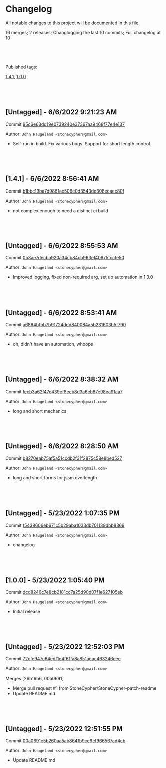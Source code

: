 # Changelog

All notable changes to this project will be documented in this file.

16 merges; 2 releases; Changlogging the last 10 commits; Full changelog at [10](10)



&nbsp;

&nbsp;

Published tags:

<a href="#1__4__1">1.4.1</a>, <a href="#1__0__0">1.0.0</a>





&nbsp;

&nbsp;

## [Untagged] - 6/6/2022 9:21:23 AM

Commit [95c6e63dd19e0739240e37367aa9468f77e4e137](https://github.com/StoneCypher/jssm/commit/95c6e63dd19e0739240e37367aa9468f77e4e137)

Author: `John Haugeland <stonecypher@gmail.com>`

  * Self-run in build.  Fix various bugs.  Support for short length control.




&nbsp;

&nbsp;

<a name="1__4__1" />

## [1.4.1] - 6/6/2022 8:56:41 AM

Commit [b1bbc19ba7d9861ae506e0d3543de308ecaec80f](https://github.com/StoneCypher/jssm/commit/b1bbc19ba7d9861ae506e0d3543de308ecaec80f)

Author: `John Haugeland <stonecypher@gmail.com>`

  * not complex enough to need a distinct ci build




&nbsp;

&nbsp;

## [Untagged] - 6/6/2022 8:55:53 AM

Commit [0b8ae7decba920a34cb84cb963ef40975fccfe50](https://github.com/StoneCypher/jssm/commit/0b8ae7decba920a34cb84cb963ef40975fccfe50)

Author: `John Haugeland <stonecypher@gmail.com>`

  * Improved logging, fixed non-required arg, set up automation in 1.3.0




&nbsp;

&nbsp;

## [Untagged] - 6/6/2022 8:53:41 AM

Commit [a6864bfbb7b91724ddd840084a5b231603b5f790](https://github.com/StoneCypher/jssm/commit/a6864bfbb7b91724ddd840084a5b231603b5f790)

Author: `John Haugeland <stonecypher@gmail.com>`

  * oh, didn't have an automation, whoops




&nbsp;

&nbsp;

## [Untagged] - 6/6/2022 8:38:32 AM

Commit [fecb3a62f47c439ef8ecb8d3a6eb87e98ea91aa7](https://github.com/StoneCypher/jssm/commit/fecb3a62f47c439ef8ecb8d3a6eb87e98ea91aa7)

Author: `John Haugeland <stonecypher@gmail.com>`

  * long and short mechanics




&nbsp;

&nbsp;

## [Untagged] - 6/6/2022 8:28:50 AM

Commit [b8270eab75af5a51ccdb2f31f2875c58e8bed527](https://github.com/StoneCypher/jssm/commit/b8270eab75af5a51ccdb2f31f2875c58e8bed527)

Author: `John Haugeland <stonecypher@gmail.com>`

  * long and short forms for jssm overlength




&nbsp;

&nbsp;

## [Untagged] - 5/23/2022 1:07:35 PM

Commit [f5438606eb671c5b29aba1033db701139dbb8369](https://github.com/StoneCypher/jssm/commit/f5438606eb671c5b29aba1033db701139dbb8369)

Author: `John Haugeland <stonecypher@gmail.com>`

  * changelog




&nbsp;

&nbsp;

<a name="1__0__0" />

## [1.0.0] - 5/23/2022 1:05:40 PM

Commit [dcd8246c7e8cb2181cc7a25d90d07f1e627105eb](https://github.com/StoneCypher/jssm/commit/dcd8246c7e8cb2181cc7a25d90d07f1e627105eb)

Author: `John Haugeland <stonecypher@gmail.com>`

  * Initial release




&nbsp;

&nbsp;

## [Untagged] - 5/23/2022 12:52:03 PM

Commit [72cfe947c64edf1e4f61fa8a851aeac463246eee](https://github.com/StoneCypher/jssm/commit/72cfe947c64edf1e4f61fa8a851aeac463246eee)

Author: `John Haugeland <stonecypher@gmail.com>`

Merges [26b16b6, 00a0691]

  * Merge pull request #1 from StoneCypher/StoneCypher-patch-readme
  * Update README.md




&nbsp;

&nbsp;

## [Untagged] - 5/23/2022 12:51:55 PM

Commit [00a0691e5b260aa5ab8641b9ce9ef966567ad4cb](https://github.com/StoneCypher/jssm/commit/00a0691e5b260aa5ab8641b9ce9ef966567ad4cb)

Author: `John Haugeland <stonecypher@gmail.com>`

  * Update README.md